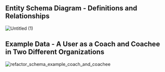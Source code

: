 ## Entity Schema Diagram - Definitions and Relationships

![Untitled (1)](https://github.com/user-attachments/assets/1eea6ba9-b689-4bcb-8b7b-1d9cf725c16c)


## Example Data - A User as a Coach and Coachee in Two Different Organizations

![refactor_schema_example_coach_and_coachee](https://github.com/Jim-Hodapp-Coaching/refactor-platform-rs/assets/3219120/4bf80c39-248b-48ea-b69c-1169a5cfc03e)
